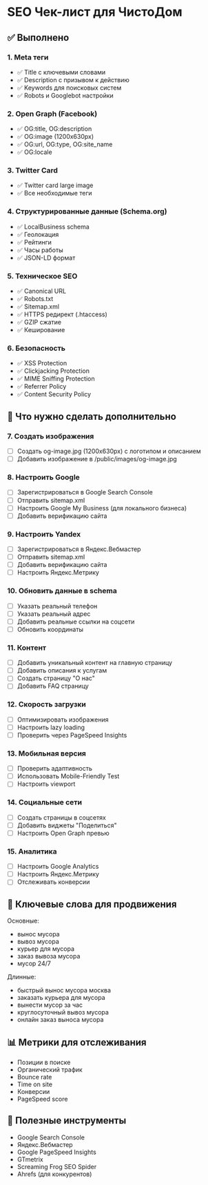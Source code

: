 # SEO Чек-лист для ЧистоДом

## ✅ Выполнено

### 1. Meta теги

- ✅ Title с ключевыми словами
- ✅ Description с призывом к действию
- ✅ Keywords для поисковых систем
- ✅ Robots и Googlebot настройки

### 2. Open Graph (Facebook)

- ✅ OG:title, OG:description
- ✅ OG:image (1200x630px)
- ✅ OG:url, OG:type, OG:site_name
- ✅ OG:locale

### 3. Twitter Card

- ✅ Twitter card large image
- ✅ Все необходимые теги

### 4. Структурированные данные (Schema.org)

- ✅ LocalBusiness schema
- ✅ Геолокация
- ✅ Рейтинги
- ✅ Часы работы
- ✅ JSON-LD формат

### 5. Техническое SEO

- ✅ Canonical URL
- ✅ Robots.txt
- ✅ Sitemap.xml
- ✅ HTTPS редирект (.htaccess)
- ✅ GZIP сжатие
- ✅ Кеширование

### 6. Безопасность

- ✅ XSS Protection
- ✅ Clickjacking Protection
- ✅ MIME Sniffing Protection
- ✅ Referrer Policy
- ✅ Content Security Policy

## 📝 Что нужно сделать дополнительно

### 7. Создать изображения

- [ ] Создать og-image.jpg (1200x630px) с логотипом и описанием
- [ ] Добавить изображение в /public/images/og-image.jpg

### 8. Настроить Google

- [ ] Зарегистрироваться в Google Search Console
- [ ] Отправить sitemap.xml
- [ ] Настроить Google My Business (для локального бизнеса)
- [ ] Добавить верификацию сайта

### 9. Настроить Yandex

- [ ] Зарегистрироваться в Яндекс.Вебмастер
- [ ] Отправить sitemap.xml
- [ ] Добавить верификацию сайта
- [ ] Настроить Яндекс.Метрику

### 10. Обновить данные в schema

- [ ] Указать реальный телефон
- [ ] Указать реальный адрес
- [ ] Добавить реальные ссылки на соцсети
- [ ] Обновить координаты

### 11. Контент

- [ ] Добавить уникальный контент на главную страницу
- [ ] Добавить описания к услугам
- [ ] Создать страницу "О нас"
- [ ] Добавить FAQ страницу

### 12. Скорость загрузки

- [ ] Оптимизировать изображения
- [ ] Настроить lazy loading
- [ ] Проверить через PageSpeed Insights

### 13. Мобильная версия

- [ ] Проверить адаптивность
- [ ] Использовать Mobile-Friendly Test
- [ ] Настроить viewport

### 14. Социальные сети

- [ ] Создать страницы в соцсетях
- [ ] Добавить виджеты "Поделиться"
- [ ] Настроить Open Graph превью

### 15. Аналитика

- [ ] Настроить Google Analytics
- [ ] Настроить Яндекс.Метрику
- [ ] Отслеживать конверсии

## 🎯 Ключевые слова для продвижения

Основные:

- вынос мусора
- вывоз мусора
- курьер для мусора
- заказ вывоза мусора
- мусор 24/7

Длинные:

- быстрый вынос мусора москва
- заказать курьера для мусора
- вынести мусор за час
- круглосуточный вывоз мусора
- онлайн заказ выноса мусора

## 📊 Метрики для отслеживания

- Позиции в поиске
- Органический трафик
- Bounce rate
- Time on site
- Конверсии
- PageSpeed score

## 🔗 Полезные инструменты

- Google Search Console
- Яндекс.Вебмастер
- Google PageSpeed Insights
- GTmetrix
- Screaming Frog SEO Spider
- Ahrefs (для конкурентов)
